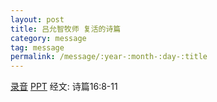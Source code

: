 ```yaml
---
layout: post
title: 吕允智牧师 复活的诗篇
category: message
tag: message
permalink: /message/:year-:month-:day-:title
---
```


[录音]({{site.media_url}}/audio/message/20150405_Lu.mp3) [PPT](http://1drv.ms/1D7IG0p) 经文: 诗篇16:8-11
